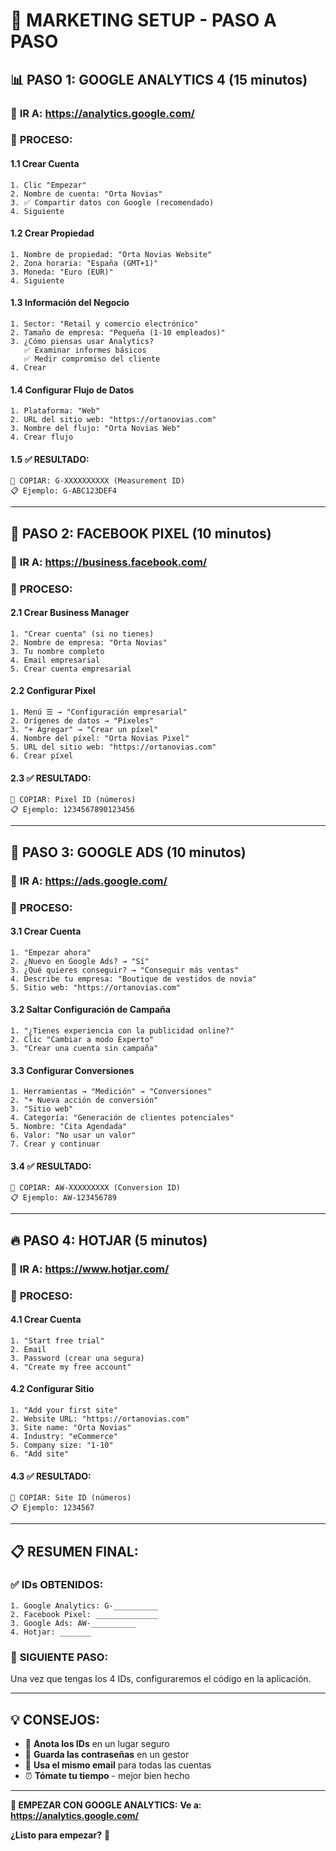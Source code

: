 # 🚀 MARKETING SETUP - PASO A PASO

## 📊 **PASO 1: GOOGLE ANALYTICS 4** (15 minutos)

### 🔗 **IR A**: https://analytics.google.com/

### 📝 **PROCESO:**

#### 1.1 Crear Cuenta
```
1. Clic "Empezar"
2. Nombre de cuenta: "Orta Novias"
3. ✅ Compartir datos con Google (recomendado)
4. Siguiente
```

#### 1.2 Crear Propiedad
```
1. Nombre de propiedad: "Orta Novias Website"
2. Zona horaria: "España (GMT+1)"
3. Moneda: "Euro (EUR)"
4. Siguiente
```

#### 1.3 Información del Negocio
```
1. Sector: "Retail y comercio electrónico"
2. Tamaño de empresa: "Pequeña (1-10 empleados)"
3. ¿Cómo piensas usar Analytics?
   ✅ Examinar informes básicos
   ✅ Medir compromiso del cliente
4. Crear
```

#### 1.4 Configurar Flujo de Datos
```
1. Plataforma: "Web"
2. URL del sitio web: "https://ortanovias.com"
3. Nombre del flujo: "Orta Novias Web"
4. Crear flujo
```

#### 1.5 ✅ **RESULTADO:**
```
🎯 COPIAR: G-XXXXXXXXXX (Measurement ID)
📋 Ejemplo: G-ABC123DEF4
```

---

## 📘 **PASO 2: FACEBOOK PIXEL** (10 minutos)

### 🔗 **IR A**: https://business.facebook.com/

### 📝 **PROCESO:**

#### 2.1 Crear Business Manager
```
1. "Crear cuenta" (si no tienes)
2. Nombre de empresa: "Orta Novias"
3. Tu nombre completo
4. Email empresarial
5. Crear cuenta empresarial
```

#### 2.2 Configurar Pixel
```
1. Menú ☰ → "Configuración empresarial"
2. Orígenes de datos → "Píxeles"
3. "+ Agregar" → "Crear un píxel"
4. Nombre del píxel: "Orta Novias Pixel"
5. URL del sitio web: "https://ortanovias.com"
6. Crear píxel
```

#### 2.3 ✅ **RESULTADO:**
```
🎯 COPIAR: Pixel ID (números)
📋 Ejemplo: 1234567890123456
```

---

## 🎯 **PASO 3: GOOGLE ADS** (10 minutos)

### 🔗 **IR A**: https://ads.google.com/

### 📝 **PROCESO:**

#### 3.1 Crear Cuenta
```
1. "Empezar ahora"
2. ¿Nuevo en Google Ads? → "Sí"
3. ¿Qué quieres conseguir? → "Conseguir más ventas"
4. Describe tu empresa: "Boutique de vestidos de novia"
5. Sitio web: "https://ortanovias.com"
```

#### 3.2 Saltar Configuración de Campaña
```
1. "¿Tienes experiencia con la publicidad online?"
2. Clic "Cambiar a modo Experto"
3. "Crear una cuenta sin campaña"
```

#### 3.3 Configurar Conversiones
```
1. Herramientas → "Medición" → "Conversiones"
2. "+ Nueva acción de conversión"
3. "Sitio web"
4. Categoría: "Generación de clientes potenciales" 
5. Nombre: "Cita Agendada"
6. Valor: "No usar un valor"
7. Crear y continuar
```

#### 3.4 ✅ **RESULTADO:**
```
🎯 COPIAR: AW-XXXXXXXXX (Conversion ID)
📋 Ejemplo: AW-123456789
```

---

## 🔥 **PASO 4: HOTJAR** (5 minutos)

### 🔗 **IR A**: https://www.hotjar.com/

### 📝 **PROCESO:**

#### 4.1 Crear Cuenta
```
1. "Start free trial"
2. Email
3. Password (crear una segura)
4. "Create my free account"
```

#### 4.2 Configurar Sitio
```
1. "Add your first site"
2. Website URL: "https://ortanovias.com"
3. Site name: "Orta Novias"
4. Industry: "eCommerce"
5. Company size: "1-10"
6. "Add site"
```

#### 4.3 ✅ **RESULTADO:**
```
🎯 COPIAR: Site ID (números)
📋 Ejemplo: 1234567
```

---

## 📋 **RESUMEN FINAL:**

### ✅ **IDs OBTENIDOS:**
```
1. Google Analytics: G-__________
2. Facebook Pixel: ______________
3. Google Ads: AW-__________  
4. Hotjar: _______
```

### 🎯 **SIGUIENTE PASO:**
Una vez que tengas los 4 IDs, configuraremos el código en la aplicación.

---

## 💡 **CONSEJOS:**

- 📝 **Anota los IDs** en un lugar seguro
- 🔐 **Guarda las contraseñas** en un gestor
- 📧 **Usa el mismo email** para todas las cuentas
- ⏰ **Tómate tu tiempo** - mejor bien hecho

---

**🚀 EMPEZAR CON GOOGLE ANALYTICS:**
**Ve a: https://analytics.google.com/**

**¿Listo para empezar?** 🤔

